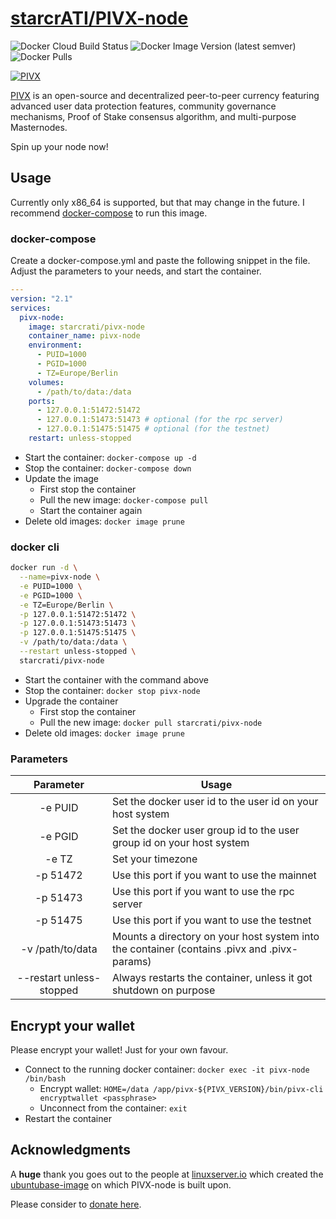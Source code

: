 # [starcrATI/PIVX-node](https://github.com/starcrATI/PIVX-node)

![Docker Cloud Build Status](https://img.shields.io/docker/cloud/build/starcrati/pivx-node?style=for-the-badge)
![Docker Image Version (latest semver)](https://img.shields.io/docker/v/starcrati/pivx-node?sort=semver&style=for-the-badge)
![Docker Pulls](https://img.shields.io/docker/pulls/starcrati/pivx-node?style=for-the-badge)

[![PIVX](https://raw.githubusercontent.com/PIVX-Project/Official-PIVX-Graphics/master/icons/colored/pivx-purple-shield%20(PNG)/128x128.png)](https://www.pivx.org/)

[PIVX](https://www.pivx.org) is an open-source and decentralized peer-to-peer currency featuring advanced user data protection features, community governance mechanisms, Proof of Stake consensus algorithm, and multi-purpose Masternodes.

Spin up your node now!

## Usage

Currently only x86_64 is supported, but that may change in the future.
I recommend [docker-compose](https://docs.docker.com/compose/install/) to run this image.

### docker-compose

Create a docker-compose.yml and paste the following snippet in the file. Adjust the parameters to your needs, and start the container.

```yaml
---
version: "2.1"
services:
  pivx-node:
    image: starcrati/pivx-node
    container_name: pivx-node
    environment:
      - PUID=1000
      - PGID=1000
      - TZ=Europe/Berlin
    volumes:
      - /path/to/data:/data
    ports:
      - 127.0.0.1:51472:51472
      - 127.0.0.1:51473:51473 # optional (for the rpc server)
      - 127.0.0.1:51475:51475 # optional (for the testnet)
    restart: unless-stopped
```

- Start the container: `docker-compose up -d`
- Stop the container: `docker-compose down`
- Update the image
    - First stop the container
	- Pull the new image: `docker-compose pull`
	- Start the container again
- Delete old images: `docker image prune`

### docker cli

```bash
docker run -d \
  --name=pivx-node \
  -e PUID=1000 \
  -e PGID=1000 \
  -e TZ=Europe/Berlin \
  -p 127.0.0.1:51472:51472 \
  -p 127.0.0.1:51473:51473 \
  -p 127.0.0.1:51475:51475 \
  -v /path/to/data:/data \
  --restart unless-stopped \
  starcrati/pivx-node
```

- Start the container with the command above
- Stop the container: `docker stop pivx-node`
- Upgrade the container
    - First stop the container
	- Pull the new image: `docker pull starcrati/pivx-node`
- Delete old images: `docker image prune`

### Parameters

| Parameter | Usage |
| :----: | --- |
| -e PUID | Set the docker user id to the user id on your host system |
| -e PGID | Set the docker user group id to the user group id on your host system |
| -e TZ | Set your timezone |
| -p 51472 | Use this port if you want to use the mainnet |
| -p 51473 | Use this port if you want to use the rpc server |
| -p 51475 | Use this port if you want to use the testnet |
| -v /path/to/data | Mounts a directory on your host system into the container (contains .pivx and .pivx-params) |
| --restart unless-stopped | Always restarts the container, unless it got shutdown on purpose

## Encrypt your wallet

Please encrypt your wallet! Just for your own favour.

- Connect to the running docker container: `docker exec -it pivx-node /bin/bash`
    - Encrypt wallet: `HOME=/data /app/pivx-${PIVX_VERSION}/bin/pivx-cli encryptwallet <passphrase>`
    - Unconnect from the container: `exit`
- Restart the container

## Acknowledgments

A **huge** thank you goes out to the people at [linuxserver.io](https://www.linuxserver.io/) which created the [ubuntubase-image](https://github.com/linuxserver/docker-baseimage-ubuntu) on which PIVX-node is built upon.

Please consider to [donate here](https://www.linuxserver.io/donate).
